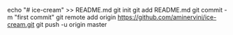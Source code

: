 echo "# ice-cream" >> README.md
git init
git add README.md
git commit -m "first commit"
git remote add origin https://github.com/aminervini/ice-cream.git
git push -u origin master
